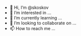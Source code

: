 - 👋 Hi, I’m @skoskov
- 👀 I’m interested in ...
- 🌱 I’m currently learning ...
- 💞️ I’m looking to collaborate on ...
- 📫 How to reach me ...

<!---
skoskov/skoskov is a ✨ special ✨ repository because its `README.md` (this file) appears on your GitHub profile.
You can click the Preview link to take a look at your changes.
--->
